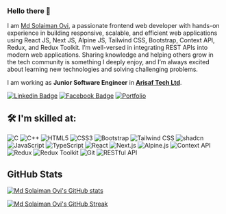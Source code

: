 ### Hello there 👋


I am [Md Solaiman Ovi](https://md-solaiman-ovi-portfolio.netlify.app/), a passionate frontend web developer with hands-on experience in building responsive, scalable, and efficient web applications using React JS, Next JS, Alpine JS, Tailwind CSS, Bootstrap, Context API, Redux, and Redux Toolkit. I’m well-versed in integrating REST APIs into modern web applications. Sharing knowledge and helping others grow in the tech community is something I deeply enjoy, and I’m always excited about learning new technologies and solving challenging problems.

I am working as **Junior Software Engineer** in [**Arisaf Tech Ltd**](https://arisaftech.com/).


[![Linkedin Badge](https://img.shields.io/badge/Md%20Solainman%20Ovi-0077B5?style=for-the-badge&logo=linkedin&logoColor=white&link=https://www.linkedin.com/in/md-solaiman-ovi-83a9b4162/)](https://www.linkedin.com/in/md-solaiman-ovi-83a9b4162/)
[![Facebook Badge](https://img.shields.io/badge/Md%20Solainman%20Ovi-1877F2?style=for-the-badge&logo=facebook&logoColor=white&link=https://www.facebook.com/msovi480)](https://www.facebook.com/msovi480)
[![Portfolio](https://img.shields.io/badge/website-000000?style=for-the-badge&logo=About.me&logoColor=white&link=https://md-solaiman-ovi-portfolio.netlify.app/)](https://md-solaiman-ovi-portfolio.netlify.app/)

## 🛠️ I'm skilled at:

![C](https://img.shields.io/badge/C-A8B9CC?style=for-the-badge&logo=c&logoColor=white)
![C++](https://img.shields.io/badge/C++-00599C?style=for-the-badge&logo=c%2B%2B&logoColor=white)
![HTML5](https://img.shields.io/badge/HTML5-E34F26?style=for-the-badge&logo=html5&logoColor=white)
![CSS3](https://img.shields.io/badge/CSS3-1572B6?style=for-the-badge&logo=css3&logoColor=white)
![Bootstrap](https://img.shields.io/badge/Bootstrap-563D7C?style=for-the-badge&logo=bootstrap&logoColor=white)
![Tailwind CSS](https://img.shields.io/badge/Tailwind_CSS-38B2AC?style=for-the-badge&logo=tailwind-css&logoColor=white)
![shadcn](https://img.shields.io/badge/shadcn-000000?style=for-the-badge&logo=shadcn&logoColor=white)
![JavaScript](https://img.shields.io/badge/JavaScript-F7DF1E?style=for-the-badge&logo=javascript&logoColor=black)
![TypeScript](https://img.shields.io/badge/TypeScript-3178C6?style=for-the-badge&logo=typescript&logoColor=white)
![React](https://img.shields.io/badge/React-61DAFB?style=for-the-badge&logo=react&logoColor=black)
![Next.js](https://img.shields.io/badge/Next.js-000000?style=for-the-badge&logo=nextdotjs&logoColor=white)
![Alpine.js](https://img.shields.io/badge/Alpine.js-8BC0D0?style=for-the-badge&logo=alpine.js&logoColor=black)
![Context API](https://img.shields.io/badge/Context%20API-61DAFB?style=for-the-badge&logo=react&logoColor=black)
![Redux](https://img.shields.io/badge/Redux-764ABC?style=for-the-badge&logo=redux&logoColor=white)
![Redux Toolkit](https://img.shields.io/badge/Redux%20Toolkit-764ABC?style=for-the-badge&logo=redux&logoColor=white)
![Git](https://img.shields.io/badge/Git-F05032?style=for-the-badge&logo=git&logoColor=white)
![RESTful API](https://img.shields.io/badge/RESTful%20API-02569B?style=for-the-badge&logo=rest&logoColor=white)




## GitHub Stats

[![Md Solaiman Ovi's GitHub stats](https://github-readme-stats.vercel.app/api?username=Md-Solaiman-Ovi&show_icons=true&theme=radical)](https://github.com/Md-Solaiman-Ovi)

[![Md Solaiman Ovi's GitHub Streak](https://streak-stats.demolab.com?user=Md-Solaiman-Ovi&theme=radical)](https://git.io/streak-stats)

